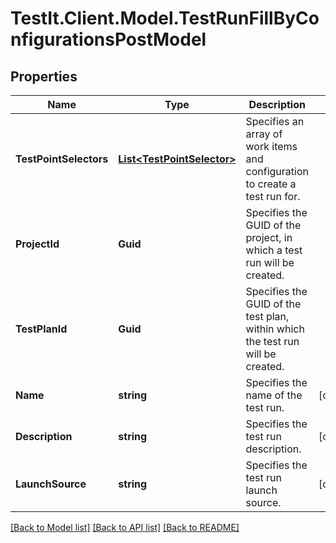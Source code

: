 # TestIt.Client.Model.TestRunFillByConfigurationsPostModel

## Properties

Name | Type | Description | Notes
------------ | ------------- | ------------- | -------------
**TestPointSelectors** | [**List&lt;TestPointSelector&gt;**](TestPointSelector.md) | Specifies an array of work items and configuration to create a test run for. | 
**ProjectId** | **Guid** | Specifies the GUID of the project, in which a test run will be created. | 
**TestPlanId** | **Guid** | Specifies the GUID of the test plan, within which the test run will be created. | 
**Name** | **string** | Specifies the name of the test run. | [optional] 
**Description** | **string** | Specifies the test run description. | [optional] 
**LaunchSource** | **string** | Specifies the test run launch source. | [optional] 

[[Back to Model list]](../README.md#documentation-for-models) [[Back to API list]](../README.md#documentation-for-api-endpoints) [[Back to README]](../README.md)

